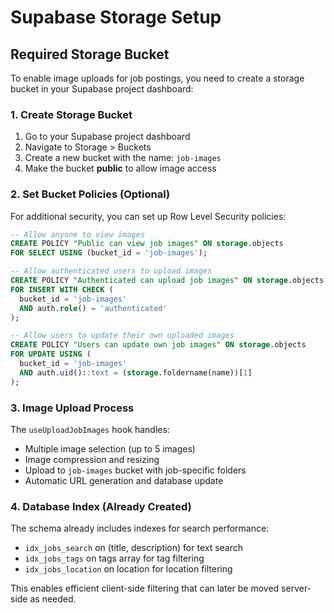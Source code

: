 # Supabase Storage Setup

## Required Storage Bucket

To enable image uploads for job postings, you need to create a storage bucket in your Supabase project dashboard:

### 1. Create Storage Bucket
1. Go to your Supabase project dashboard
2. Navigate to Storage > Buckets
3. Create a new bucket with the name: `job-images`
4. Make the bucket **public** to allow image access

### 2. Set Bucket Policies (Optional)
For additional security, you can set up Row Level Security policies:

```sql
-- Allow anyone to view images
CREATE POLICY "Public can view job images" ON storage.objects 
FOR SELECT USING (bucket_id = 'job-images');

-- Allow authenticated users to upload images
CREATE POLICY "Authenticated can upload job images" ON storage.objects 
FOR INSERT WITH CHECK (
  bucket_id = 'job-images' 
  AND auth.role() = 'authenticated'
);

-- Allow users to update their own uploaded images
CREATE POLICY "Users can update own job images" ON storage.objects 
FOR UPDATE USING (
  bucket_id = 'job-images' 
  AND auth.uid()::text = (storage.foldername(name))[1]
);
```

### 3. Image Upload Process
The `useUploadJobImages` hook handles:
- Multiple image selection (up to 5 images)
- Image compression and resizing
- Upload to `job-images` bucket with job-specific folders
- Automatic URL generation and database update

### 4. Database Index (Already Created)
The schema already includes indexes for search performance:
- `idx_jobs_search` on (title, description) for text search
- `idx_jobs_tags` on tags array for tag filtering
- `idx_jobs_location` on location for location filtering

This enables efficient client-side filtering that can later be moved server-side as needed.